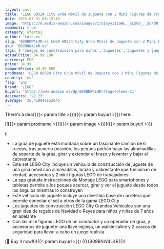 ```yaml
---
layout: post
title: 'LEGO 60324 City Grúa Móvil de Juguete con 2 Mini Figuras de Trabajadores  Vehículo de 6 Ruedas  para Niños'
date: 2023-03-31 01:15:16
image: 'https://m.media-amazon.com/images/I/51ayyi1zoWL._SL500_._SL400_.jpg'
comments: true
category: ofertas
author: 'tole.es'
slug: 'B09BNW4L4R-es LEGO 60324 City Grúa Móvil de Juguete con 2 Mini Figuras...'
sku: 'B09BNW4L4R-es'
tags: [ 'Juegos de construcción para niños','Juguetes','Juguetes y juegos','Sets de construcción','lego','🇪🇸', ]
actualPrice: 34.99 EUR
currency: EUR
price: 34.99
comparePrice: 44.99 EUR
prodname: 'LEGO 60324 City Grúa Móvil de Juguete con 2 Mini Figuras de Trabajadores  Vehículo de 6 Ruedas  para Niños'
country: 'es'
flag: '🇪🇸'
brand: 'LEGO'
buyurl: 'https://www.amazon.es/dp/B09BNW4L4R/?tag=tolees-21'
descuento: '22.23'
average: '35.419846153846'
---
```


There's a deal [{{< param title >}}]({{< param buyurl >}})  here:

[![{{< param prodname >}}]({{< param image >}})]({{< param buyurl >}})

ℹ️:

- La grúa de juguete está montada sobre un fascinante camión de 6 ruedas, tras ponerlo posición, los peques podrán bajar las almohadillas de soporte de la grúa, girar y extender el brazo y levantar y bajar el cabrestante
- Este set LEGO City incluye un vehículo de construcción de juguete de una grúa móvil con almohadillas, brazo y cabrestante que funcionan de verdad, accesorios y 2 mini figuras LEGO de trabajadores
- La app gratuita Instrucciones de Montaje LEGO para smartphones y tabletas permite a los peques acercar, girar y ver el juguete desde todos los ángulos mientras lo construyen
- Este vehículo de juguete incluye una divertida base de carretera que permite conectar el set a otros de la gama LEGO City
- Los juguetes de construcción LEGO City Grandes Vehículos son una gran idea de regalos de Navidad o Reyes para niños y niñas de 7 años en adelante
- Con las mini figuras LEGO de un conductor y un operador de grúa, y accesorios de juguete: una llave inglesa, un walkie-talkie y 2 cascos de seguridad para llevar a cabo un juego realista

[🛒 Buy it now!!]({{< param buyurl >}})
{{<world>}}B09BNW4L4R{{</world>}}
